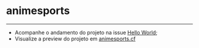 # animesports
---

- Acompanhe o andamento do projeto na issue [Hello World](https://github.com/Animesports/animesports/issues/1#issue-1156055465);
- Visualize a preview do projeto em [animesports.cf](https://animesports.cf/)

